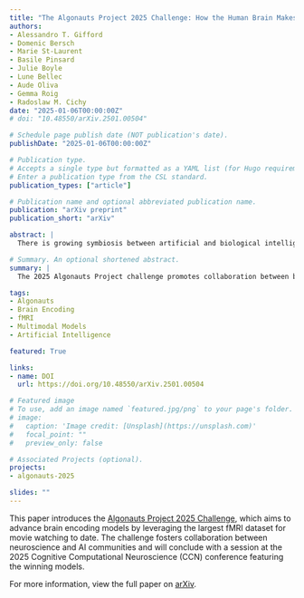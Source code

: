 ```yaml
---
title: "The Algonauts Project 2025 Challenge: How the Human Brain Makes Sense of Multimodal Movies"
authors:
- Alessandro T. Gifford
- Domenic Bersch
- Marie St-Laurent
- Basile Pinsard
- Julie Boyle
- Lune Bellec
- Aude Oliva
- Gemma Roig
- Radoslaw M. Cichy
date: "2025-01-06T00:00:00Z"
# doi: "10.48550/arXiv.2501.00504"

# Schedule page publish date (NOT publication's date).
publishDate: "2025-01-06T00:00:00Z"

# Publication type.
# Accepts a single type but formatted as a YAML list (for Hugo requirements).
# Enter a publication type from the CSL standard.
publication_types: ["article"]

# Publication name and optional abbreviated publication name.
publication: "arXiv preprint"
publication_short: "arXiv"

abstract: |
  There is growing symbiosis between artificial and biological intelligence sciences: neural principles inspire new intelligent machines, which are in turn used to advance our theoretical understanding of the brain. To promote further collaboration between biological and artificial intelligence researchers, we introduce the 2025 edition of the Algonauts Project challenge: How the Human Brain Makes Sense of Multimodal Movies. In collaboration with the Courtois Project on Neuronal Modelling (CNeuroMod), this edition aims to bring forth a new generation of brain encoding models that are multimodal and that generalize well beyond their training distribution, by training them on the largest dataset of fMRI responses to movie watching available to date.

# Summary. An optional shortened abstract.
summary: |
  The 2025 Algonauts Project challenge promotes collaboration between biological and artificial intelligence, leveraging the largest dataset of fMRI responses to movie watching.

tags:
- Algonauts
- Brain Encoding
- fMRI
- Multimodal Models
- Artificial Intelligence

featured: True

links:
- name: DOI
  url: https://doi.org/10.48550/arXiv.2501.00504

# Featured image
# To use, add an image named `featured.jpg/png` to your page's folder. 
# image:
#   caption: 'Image credit: [Unsplash](https://unsplash.com)'
#   focal_point: ""
#   preview_only: false

# Associated Projects (optional).
projects:
- algonauts-2025

slides: ""
---
```


This paper introduces the [Algonauts Project 2025 Challenge](https://algonautsproject.com/), which aims to advance brain encoding models by leveraging the largest fMRI dataset for movie watching to date. The challenge fosters collaboration between neuroscience and AI communities and will conclude with a session at the 2025 Cognitive Computational Neuroscience (CCN) conference featuring the winning models.

For more information, view the full paper on [arXiv](https://arxiv.org/abs/2501.00504).
